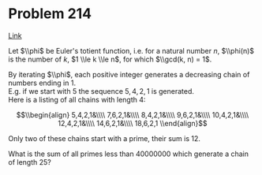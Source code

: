# Problem 214

[Link](https://projecteuler.net/problem=214)

Let $\\phi$ be Euler's totient function, i.e. for a natural number $n$, $\\phi(n)$ is the number of $k$, $1 \\le k \\le n$, for which $\\gcd(k, n) = 1$.

By iterating $\\phi$, each positive integer generates a decreasing chain of numbers ending in $1$.  
E.g. if we start with $5$ the sequence $5,4,2,1$ is generated.  
Here is a listing of all chains with length $4$:

$$\\begin{align} 5,4,2,1&\\\\ 7,6,2,1&\\\\ 8,4,2,1&\\\\ 9,6,2,1&\\\\ 10,4,2,1&\\\\ 12,4,2,1&\\\\ 14,6,2,1&\\\\ 18,6,2,1 \\end{align}$$

Only two of these chains start with a prime, their sum is $12$.

What is the sum of all primes less than $40000000$ which generate a chain of length $25$?